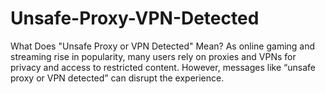 # Unsafe-Proxy-VPN-Detected
What Does "Unsafe Proxy or VPN Detected" Mean?  As online gaming and streaming rise in popularity, many users rely on proxies and VPNs for privacy and access to restricted content. However, messages like “unsafe proxy or VPN detected” can disrupt the experience.

